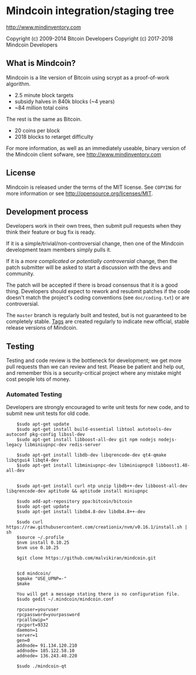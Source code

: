 Mindcoin integration/staging tree
================================

http://www.mindinventory.com

Copyright (c) 2009-2014 Bitcoin Developers
Copyright (c) 2017-2018 Mindcoin Developers

What is Mindcoin?
----------------

Mindcoin is a lite version of Bitcoin using scrypt as a proof-of-work algorithm.
 - 2.5 minute block targets
 - subsidy halves in 840k blocks (~4 years)
 - ~84 million total coins

The rest is the same as Bitcoin.
 - 20 coins per block
 - 2018 blocks to retarget difficulty

For more information, as well as an immediately useable, binary version of
the Mindcoin client sofware, see http://www.mindinventory.com

License
-------

Mindcoin is released under the terms of the MIT license. See `COPYING` for more
information or see http://opensource.org/licenses/MIT.

Development process
-------------------

Developers work in their own trees, then submit pull requests when they think
their feature or bug fix is ready.

If it is a simple/trivial/non-controversial change, then one of the Mindcoin
development team members simply pulls it.

If it is a *more complicated or potentially controversial* change, then the patch
submitter will be asked to start a discussion with the devs and community.

The patch will be accepted if there is broad consensus that it is a good thing.
Developers should expect to rework and resubmit patches if the code doesn't
match the project's coding conventions (see `doc/coding.txt`) or are
controversial.

The `master` branch is regularly built and tested, but is not guaranteed to be
completely stable. [Tags](https://github.com/mindcoin-project/mindcoin/tags) are created
regularly to indicate new official, stable release versions of Mindcoin.

Testing
-------

Testing and code review is the bottleneck for development; we get more pull
requests than we can review and test. Please be patient and help out, and
remember this is a security-critical project where any mistake might cost people
lots of money.

### Automated Testing

Developers are strongly encouraged to write unit tests for new code, and to
submit new unit tests for old code.

		$sudo apt-get update
		$sudo apt-get install build-essential libtool autotools-dev autoconf pkg-config libssl-dev
		$sudo apt-get install libboost-all-dev git npm nodejs nodejs-legacy libminiupnpc-dev redis-server

		$sudo apt-get install libdb-dev libqrencode-dev qt4-qmake libqtgui4 libqt4-dev
		$sudo apt-get install libminiupnpc-dev libminiupnpc8 libboost1.48-all-dev


		$sudo apt-get install curl ntp unzip libdb++-dev libboost-all-dev libqrencode-dev aptitude && aptitude install miniupnpc

		$sudo add-apt-repository ppa:bitcoin/bitcoin
		$sudo apt-get update
		$sudo apt-get install libdb4.8-dev libdb4.8++-dev

		$sudo curl https://raw.githubusercontent.com/creationix/nvm/v0.16.1/install.sh | sh
		$source ~/.profile
		$nvm install 0.10.25
		$nvm use 0.10.25

		$git clone https://github.com/malvikiran/mindcoin.git


		$cd mindcoin/
		$qmake "USE_UPNP=-"
		$make
		
		You will get a message stating there is no configuration file.
		$sudo gedit ~/.mindcoin/mindcoin.conf

		rpcuser=youruser
		rpcpassword=yourpassword
		rpcallowip=*
		rpcport=9332
		daemon=1
		server=1
		gen=0
		addnode= 91.134.120.210
		addnode= 185.122.58.10
		addnode= 136.243.40.220

		$sudo ./mindcoin-qt
        


